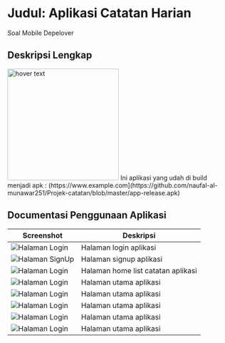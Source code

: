 # Judul: Aplikasi Catatan Harian

Soal Mobile Depelover

## Deskripsi Lengkap
<img src="https://github.com/naufal-al-munawar251/Projek-catatan/blob/master/halaman_login.jpg" width="250" title="hover text">
Ini aplikasi yang udah di build menjadi apk : (https://www.example.com](https://github.com/naufal-al-munawar251/Projek-catatan/blob/master/app-release.apk)

## Documentasi Penggunaan Aplikasi

| Screenshot | Deskripsi |
|------------|-----------|
| ![Halaman Login](https://github.com/naufal-al-munawar251/Projek-catatan/blob/master/halaman_login.jpg) | Halaman login aplikasi |
| ![Halaman SignUp](https://github.com/naufal-al-munawar251/Projek-catatan/blob/master/halaman%20signup.jpg) | Halaman signup aplikasi |
| ![Halaman Login](https://github.com/naufal-al-munawar251/Projek-catatan/blob/master/listhome_catatan_2.jpg) | Halaman home list catatan aplikasi |
| ![Halaman Login](https://github.com/naufal-al-munawar251/Projek-catatan/blob/master/halaman_login.jpg) | Halaman utama aplikasi |
| ![Halaman Login](https://github.com/naufal-al-munawar251/Projek-catatan/blob/master/halaman_login.jpg) | Halaman utama aplikasi |
| ![Halaman Login](https://github.com/naufal-al-munawar251/Projek-catatan/blob/master/halaman_login.jpg) | Halaman utama aplikasi |
| ![Halaman Login](https://github.com/naufal-al-munawar251/Projek-catatan/blob/master/halaman_login.jpg) | Halaman utama aplikasi |
| ![Halaman Login](https://github.com/naufal-al-munawar251/Projek-catatan/blob/master/halaman_login.jpg) | Halaman utama aplikasi |
